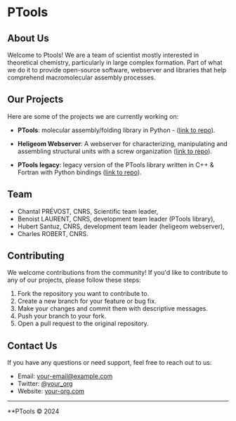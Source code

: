 # PTools

## About Us

Welcome to Ptools! 
We are a team of scientist mostly interested in theoretical chemistry, particularly in large complex formation.
Part of what we do it to provide open-source software, webserver and libraries that help comprehend macromolecular assembly processes.

## Our Projects

Here are some of the projects we are currently working on:

- **PTools**: molecular assembly/folding library in Python - ([link to repo](https://github.com/ptools/ptools)).

- **Heligeom Webserver**: A webserver for characterizing, manipulating and assembling structural units with a screw organization ([link to repo](https://github.com/ptools/heligeom_webserver)).

- **PTools legacy**: legacy version of the PTools library written in C++ & Fortran with Python bindings ([link to repo](https://github.com/ptools/ptools-legacy)).

## Team

- Chantal PRÉVOST, CNRS, Scientific team leader,
- Benoist LAURENT, CNRS, development team leader (PTools library),
- Hubert Santuz, CNRS, development team leader (heligeom webserver),
- Charles ROBERT, CNRS.

## Contributing

We welcome contributions from the community! If you'd like to contribute to any of our projects, please follow these steps:

1. Fork the repository you want to contribute to.
2. Create a new branch for your feature or bug fix.
3. Make your changes and commit them with descriptive messages.
4. Push your branch to your fork.
5. Open a pull request to the original repository.

## Contact Us

If you have any questions or need support, feel free to reach out to us:

- Email: [your-email@example.com](mailto:your-email@example.com)
- Twitter: [@your_org](https://twitter.com/your_org)
- Website: [your-org.com](https://your-org.com)

---

**PTools © 2024
